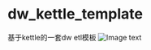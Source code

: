 # dw_kettle_template
基于kettle的一套dw etl模板
![Image text](https://github.com/istevenG/dw_kettle_template/blob/master/img-floder/%E5%BE%AE%E4%BF%A1%E5%9B%BE%E7%89%87_20190211162849.png)